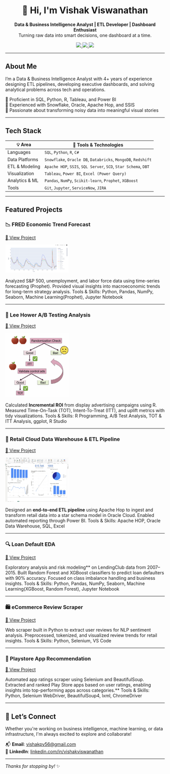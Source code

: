 <h1 align="center">👋 Hi, I'm Vishak Viswanathan</h1>

<p align="center">
  <b>Data & Business Intelligence Analyst | ETL Developer | Dashboard Enthusiast</b><br>
  Turning raw data into smart decisions, one dashboard at a time.
</p>

<p align="center">
  <a href="https://www.linkedin.com/in/vishakviswanathan">
    <img src="https://img.shields.io/badge/LinkedIn-blue?style=flat&logo=linkedin&labelColor=blue" />
  </a>
  <a href="mailto:vishakpv56@gmail.com">
    <img src="https://img.shields.io/badge/Gmail-red?style=flat&logo=gmail&labelColor=red" />
  </a>
  <a href="https://github.com/vishakpviswanath">
    <img src="https://img.shields.io/badge/GitHub-black?style=flat&logo=github" />
  </a>
</p>

---

## About Me

I’m a Data & Business Intelligence Analyst with 4+ years of experience designing ETL pipelines, developing executive dashboards, and solving analytical problems across tech and operations.

🔹 Proficient in SQL, Python, R, Tableau, and Power BI  
🔹 Experienced with Snowflake, Oracle, Apache Hop, and SSIS  
🔹 Passionate about transforming noisy data into meaningful visual stories  

---

## Tech Stack

| 💡 Area             | 🔧 Tools & Technologies |
|--------------------|-------------------------|
| Languages          | `SQL`, `Python`, `R`, `C#` |
| Data Platforms     | `Snowflake`, `Oracle DB`, `Databricks`, `MongoDB`, `Redshift` |
| ETL & Modeling     | `Apache HOP`, `SSIS`, `SQL Server`, `SCD`, `Star Schema`, `DBT` |
| Visualization      | `Tableau`, `Power BI`, `Excel (Power Query)` |
| Analytics & ML     | `Pandas`, `NumPy`, `Scikit-learn`, `Prophet`, `XGBoost` |
| Tools              | `Git`, `Jupyter`, `ServiceNow`, `JIRA` |

---

## Featured Projects


### 📉 FRED Economic Trend Forecast
[🔗 View Project](https://github.com/vishakpviswanath/FRED-Data)

<img src="https://github.com/vishakpviswanath/FRED-Data/blob/main/assets/Fred_image.png" width="200"  />

Analyzed S&P 500, unemployment, and labor force data using time-series forecasting (Prophet). Provided visual insights into macroeconomic trends for long-term strategy analysis.
Tools & Skills: Python, Pandas, NumPy, Seaborn, Machine Learning(Prophet), Jupyter Notebook

---

### 🧪 Lee Hower A/B Testing Analysis
[🔗 View Project](https://github.com/vishakpviswanath/Lee-Hower-Experimentation-Analysis)

<img src="https://github.com/vishakpviswanath/Lee-Hower-Experimentation-Analysis/blob/main/assets/lee-hower.png" width="200" />

Calculated **Incremental ROI** from display advertising campaigns using R. Measured Time-On-Task (TOT), Intent-To-Treat (ITT), and uplift metrics with tidy visualizations.
Tools & Skills: R Programming, A/B Test Analysis, TOT & ITT Analysis, ggplot, R Studio

---

### 🏬 Retail Cloud Data Warehouse & ETL Pipeline
[🔗 View Project](https://github.com/vishakpviswanath/Retail-Data-Warehouse)

<img src="https://github.com/vishakpviswanath/Retail-Data-Warehouse/blob/main/assets/Retail_Dashboard.png" width="200" />

Designed an **end-to-end ETL pipeline** using Apache Hop to ingest and transform retail data into a star schema model in Oracle Cloud. Enabled automated reporting through Power BI.
Tools & Skills: Apache HOP, Oracle Data Warehouse, SQL, Excel

---

### 🔍 Loan Default EDA
[🔗 View Project](https://github.com/vishakpviswanath/Loan-Default-EDA)


Exploratory analysis and risk modeling** on LendingClub data from 2007–2015. Built Random Forest and XGBoost classifiers to predict loan defaulters with 90% accuracy. Focused on class imbalance handling and business insights.
Tools & Skills: Python, Pandas, NumPy, Seaborn, Machine Learning(XGBoost, Random Forest), Jupyter Notebook

---

### 🛍️ eCommerce Review Scraper
[🔗 View Project](https://github.com/vishakpviswanath/eCommerce-UserReview-Scraping)


Web scraper built in Python to extract user reviews for NLP sentiment analysis. Preprocessed, tokenized, and visualized review trends for retail insights.
Tools & Skills: Python, Selenium, VS Code

---

### 📱 Playstore App Recommendation
[🔗 View Project](https://github.com/vishakpviswanath/Playstore-App-Recommendation)


Automated app ratings scraper using Selenium and BeautifulSoup. Extracted and ranked Play Store apps based on user ratings, enabling insights into top-performing apps across categories.**
Tools & Skills: Python, Selenium WebDriver, BeautifulSoup4, lxml, ChromeDriver

---

## 🧭 Let’s Connect

Whether you're working on business intelligence, machine learning, or data infrastructure, I'm always excited to explore and collaborate!

📬 **Email**: vishakpv56@gmail.com  
🔗 **LinkedIn**: [linkedin.com/in/vishakviswanathan](https://www.linkedin.com/in/vishakviswanathan)

---

_Thanks for stopping by!_ ✨
